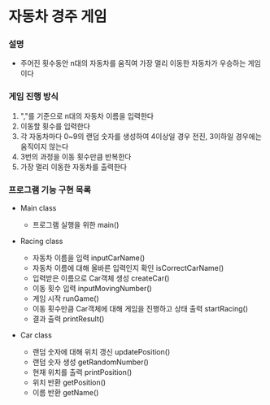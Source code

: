 # 자동차 경주 게임


### 설명
  * 주어진 횟수동안 n대의 자동차를 움직여 가장 멀리 이동한 자동차가 우승하는 게임이다

### 게임 진행 방식
  1. ","를 기준으로 n대의 자동차 이름을 입력한다
  2. 이동할 횟수를 입력한다
  3. 각 자동차마다 0~9의 랜덤 숫자를 생성하여 4이상일 경우 전진, 3이하일 경우에는 움직이지 않는다
  4. 3번의 과정을 이동 횟수만큼 반복한다
  5. 가장 멀리 이동한 자동차를 출력한다

### 프로그램 기능 구현 목록

* Main class
  * 프로그램 실행을 위한 main()


* Racing class
  * 자동차 이름을 입력 inputCarName()
  * 자동차 이름에 대해 올바른 입력인지 확인 isCorrectCarName()
  * 입력받은 이름으로 Car객체 생성 createCar()
  * 이동 횟수 입력 inputMovingNumber()
  * 게임 시작 runGame()
  * 이동 횟수만큼 Car객체에 대해 게임을 진행하고 상태 출력 startRacing()
  * 결과 출력 printResult()


* Car class
  * 랜덤 숫자에 대해 위치 갱신 updatePosition()
  * 랜덤 숫자 생성 getRandomNumber()
  * 현재 위치를 출력 printPosition()
  * 위치 반환 getPosition()
  * 이름 반환 getName()
